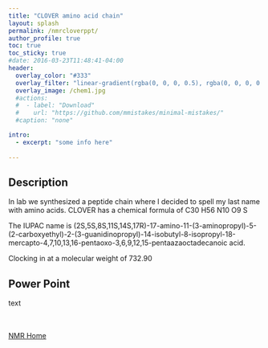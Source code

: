 ```yaml
---
title: "CLOVER amino acid chain"
layout: splash
permalink: /nmrcloverppt/
author_profile: true
toc: true
toc_sticky: true
#date: 2016-03-23T11:48:41-04:00
header:
  overlay_color: "#333"
  overlay_filter: "linear-gradient(rgba(0, 0, 0, 0.5), rgba(0, 0, 0, 0.5))"
  overlay_image: /chem1.jpg
  #actions:
  #  - label: "Download"
  #    url: "https://github.com/mmistakes/minimal-mistakes/"
  #caption: "none"

intro: 
  - excerpt: "some info here"   
   
---
```

## Description
In lab we synthesized a peptide chain where I decided to spell my last name with amino acids. CLOVER has a chemical formula of C30 H56 N10 O9 S

The IUPAC name is (2S,5S,8S,11S,14S,17R)-17-amino-11-(3-aminopropyl)-5-(2-carboxyethyl)-2-(3-guanidinopropyl)-14-isobutyl-8-isopropyl-18-mercapto-4,7,10,13,16-pentaoxo-3,6,9,12,15-pentaazaoctadecanoic acid.

Clocking in at a molecular weight of 732.90

## Power Point
text

<br><br>
[NMR Home](/nmrproj/)
